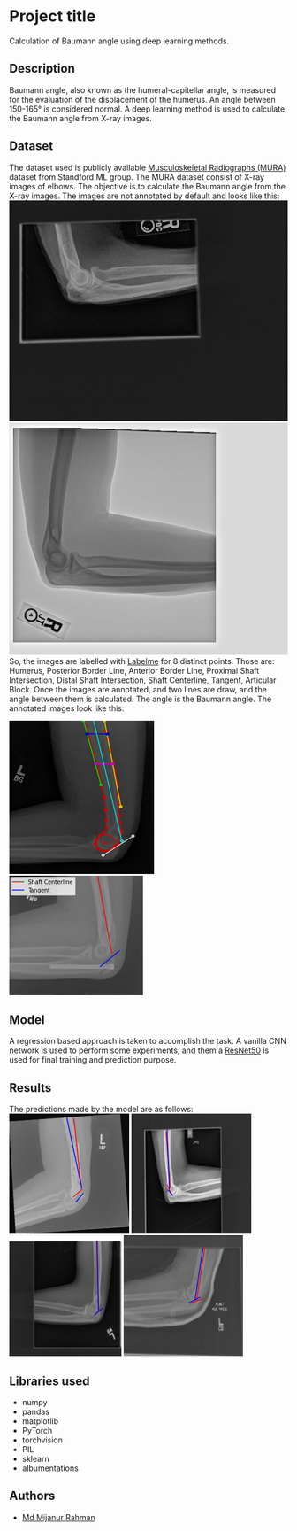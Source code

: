 # Project title
Calculation of Baumann angle using deep learning methods.

## Description
Baumann angle, also known
as the humeral-capitellar angle, is measured for the evaluation of
the displacement of the humerus. An angle between  150-165° is considered normal. 
A deep learning method is used to calculate the Baumann angle from X-ray images.


## Dataset
The dataset used is publicly available [Musculoskeletal Radiographs (MURA)](https://stanfordmlgroup.github.io/competitions/mura/)  dataset from Standford ML group. The MURA dataset consist of X-ray images of elbows. The objective is to calculate the Baumann angle from the X-ray images. The images are not annotated by default and looks like this:
![MURA dataset](imgs/image1.png)
![MURA dataset](imgs/image2.png)
So, the images are labelled with [Labelme](https://github.com/wkentaro/labelme) for 8 distinct points. 
Those are: Humerus, Posterior Border Line, Anterior Border Line, Proximal Shaft Intersection, Distal Shaft Intersection, Shaft Centerline, Tangent, Articular Block. 
Once the images are annotated, and two lines are draw, and the angle between them is calculated. The angle is the Baumann angle. The annotated images look like this:

![Labeled images](imgs/labeled_image.PNG)
![MURA dataset](imgs/labeled_img.png)

## Model
A regression based approach is taken to accomplish the task. A vanilla CNN network is used to perform some experiments, and them a [ResNet50](https://arxiv.org/abs/1512.03385) is used for final training and prediction purpose. 

## Results
The predictions made by the model are as follows:
![Predictions](imgs/test_1.png)
![Predictions](imgs/test_5.png)
![Predictions](imgs/test_6.png)
![Predictions](imgs/test_7.png)



## Libraries used
- numpy
- pandas
- matplotlib
- PyTorch
- torchvision
- PIL
- sklearn
- albumentations

## Authors
- [Md Mijanur Rahman](https://github.com/mijanr)



